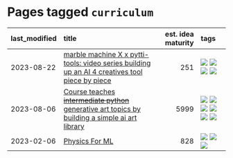 # Pages tagged `curriculum`

|last_modified|title|est. idea maturity|tags
|:---|:---|---:|:---|
|2023-08-22|[marble machine X x pytti-tools: video series building up an AI 4 creatives tool piece by piece](../marble_machine_x_pytti-tools.md)|251|[![](https://img.shields.io/badge/tag-curriculum-4d5a4)](../tags/curriculum.md) [![](https://img.shields.io/badge/tag-public_good-8fb3d)](../tags/public_good.md) [![](https://img.shields.io/badge/tag-publication-e9b626)](../tags/publication.md) [![](https://img.shields.io/badge/tag-video_series-f59257)](../tags/video_series.md)|
|2023-08-06|[Course teaches ~~intermediate python~~ generative art topics by building a simple ai art library](../Course_teaches_basic_python_by_building_a_simple_ai_art_library.md)|5999|[![](https://img.shields.io/badge/tag-curriculum-4d5a4)](../tags/curriculum.md) [![](https://img.shields.io/badge/tag-education-1614f8)](../tags/education.md) [![](https://img.shields.io/badge/tag-from_issue-3f9741)](../tags/from_issue.md) [![](https://img.shields.io/badge/tag-public_good-8fb3d)](../tags/public_good.md) [![](https://img.shields.io/badge/tag-publication-e9b626)](../tags/publication.md) [![](https://img.shields.io/badge/tag-wip-a68128)](../tags/wip.md)|
|2023-02-06|[Physics For ML](../physics_for_ml.md)|828|[![](https://img.shields.io/badge/tag-curriculum-4d5a4)](../tags/curriculum.md) [![](https://img.shields.io/badge/tag-education-1614f8)](../tags/education.md) [![](https://img.shields.io/badge/tag-publication-e9b626)](../tags/publication.md)|